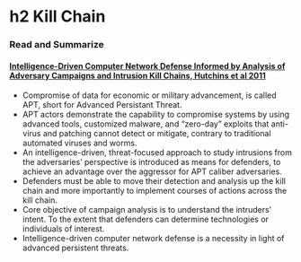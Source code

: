 # h2 Kill Chain
### Read and Summarize
#### [Intelligence-Driven Computer Network Defense Informed by Analysis of Adversary Campaigns and Intrusion Kill Chains, Hutchins et al 2011](https://lockheedmartin.com/content/dam/lockheed-martin/rms/documents/cyber/LM-White-Paper-Intel-Driven-Defense.pdf)
- Compromise of data for economic or military advancement, is called APT, short for Advanced Persistant Threat.
- APT actors demonstrate the capability to compromise systems by using advanced tools, customized malware, and “zero-day” exploits that anti-virus and patching cannot detect or mitigate, contrary to traditional automated viruses and worms.
- An intelligence-driven, threat-focused approach to study intrusions from the adversaries’ perspective is introduced as means for defenders, to achieve an advantage over the aggressor for APT caliber adversaries.
- Defenders must be able to move their detection and analysis up the kill chain and more importantly to implement courses of actions across the kill chain.
- Core objective of campaign analysis is to understand the intruders’ intent. To the extent that defenders can determine technologies or individuals of interest.
- Intelligence-driven computer network defense is a necessity in light of advanced persistent threats.
